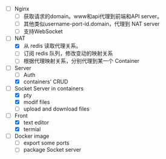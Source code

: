 - [ ] Nginx
	- [ ] 获取请求的domain。www和api代理到前端和API server。
	- [ ] 其他类似username-port-id.domain，代理到 NAT server
	- [ ] 支持WebSocket
- [ ] NAT
    - [x] 从 redis 读取代理关系。
	- [ ] 订阅 redis 队列，修改变动的映射关系
    - [ ] 根据代理映射关系，分别代理到某一个 Container
- [ ] Server
    - [ ] Auth
    - [x] containers' CRUD
- [ ] Socket Server in containers
    - [x] pty
    - [x] modif files
    - [ ] upload and download files
- [ ] Front
    - [x] text editor
    - [x] termial
- [ ] Docker image
    - [ ] export some ports
    - [ ] package Socket server
